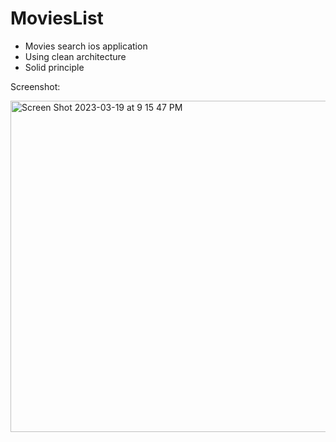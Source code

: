 # MoviesList
- Movies search ios application
- Using clean architecture
- Solid principle

Screenshot:

<img width="530" alt="Screen Shot 2023-03-19 at 9 15 47 PM" src="https://user-images.githubusercontent.com/115131617/226184369-a0b26a16-877a-47df-b6c8-43277b25a6ee.png">
